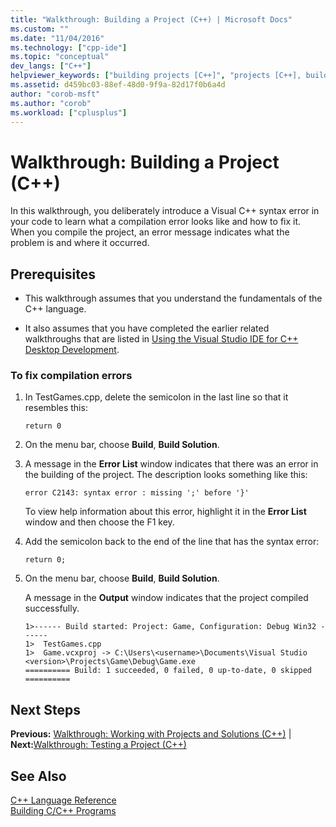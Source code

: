 ```yaml
---
title: "Walkthrough: Building a Project (C++) | Microsoft Docs"
ms.custom: ""
ms.date: "11/04/2016"
ms.technology: ["cpp-ide"]
ms.topic: "conceptual"
dev_langs: ["C++"]
helpviewer_keywords: ["building projects [C++]", "projects [C++], building", "project building [C++]"]
ms.assetid: d459bc03-88ef-48d0-9f9a-82d17f0b6a4d
author: "corob-msft"
ms.author: "corob"
ms.workload: ["cplusplus"]
---
```

# Walkthrough: Building a Project (C++)
In this walkthrough, you deliberately introduce a Visual C++ syntax error in your code to learn what a compilation error looks like and how to fix it. When you compile the project, an error message indicates what the problem is and where it occurred.  
  
## Prerequisites  
  
-   This walkthrough assumes that you understand the fundamentals of the C++ language.  
  
-   It also assumes that you have completed the earlier related walkthroughs that are listed in [Using the Visual Studio IDE for C++ Desktop Development](../ide/using-the-visual-studio-ide-for-cpp-desktop-development.md).  
  
### To fix compilation errors  
  
1.  In TestGames.cpp, delete the semicolon in the last line so that it resembles this:  
  
     `return 0`  
  
2.  On the menu bar, choose **Build**, **Build Solution**.  
  
3.  A message in the **Error List** window indicates that there was an error in the building of the project. The description looks something like this:  
  
     `error C2143: syntax error : missing ';' before '}'`  
  
     To view help information about this error, highlight it in the **Error List** window and then choose the F1 key.  
  
4.  Add the semicolon back to the end of the line that has the syntax error:  
  
     `return 0;`  
  
5.  On the menu bar, choose **Build**, **Build Solution**.  
  
     A message in the **Output** window indicates that the project compiled successfully.  
  
    ```Output  
    1>------ Build started: Project: Game, Configuration: Debug Win32 ------  
    1>  TestGames.cpp  
    1>  Game.vcxproj -> C:\Users\<username>\Documents\Visual Studio <version>\Projects\Game\Debug\Game.exe  
    ========== Build: 1 succeeded, 0 failed, 0 up-to-date, 0 skipped ==========  
    ```  
  
## Next Steps  
 **Previous:** [Walkthrough: Working with Projects and Solutions (C++)](../ide/walkthrough-working-with-projects-and-solutions-cpp.md) &#124; **Next:**[Walkthrough: Testing a Project (C++)](../ide/walkthrough-testing-a-project-cpp.md)  
  
## See Also  
 [C++ Language Reference](../cpp/cpp-language-reference.md)   
 [Building C/C++ Programs](../build/building-c-cpp-programs.md)